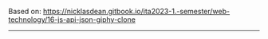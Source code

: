 Based on:
https://nicklasdean.gitbook.io/ita2023-1.-semester/web-technology/16-js-api-json-giphy-clone

***